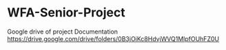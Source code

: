 # WFA-Senior-Project

Google drive of project Documentation
https://drive.google.com/drive/folders/0B3jOiKc8HdvjWVQ1MlpfOUhFZ0U
